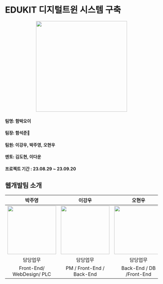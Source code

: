 # EDUKIT 디지털트윈 시스템 구축

<div align = 'center'><img width="300px" height="300px" src="https://github.com/seokjunh/Edukit_DigitalTwin/assets/130536128/1bc9491b-1df5-4abd-a252-d6beaebe20ca.png"/></div>

#### 팀명: 함박오이
#### 팀장: 함석준🏅
#### 팀원: 이강우, 박주영, 오현우
#### 멘토: 김도현, 이다운
#### 프로젝트 기간 : 23.08.29 ~ 23.09.20

## 웹개발팀 소개

|      박주영       |          이강우         |       오현우         |       함석준         |
| :------------------------------------------------------------------------------: | :---------------------------------------------------------------------------------------------------------------------------------------------------: | :---------------------------------------------------------------------------------------------------------------------------------------------------------------------------------------------------: | :------------------------------------------------------------------------------: |
|   <img width="160px" src="https://user-images.githubusercontent.com/50205887/205326013-af001243-a77d-4601-8bfc-aa713931cf95.png" />    |                      <img width="160px" src="https://user-images.githubusercontent.com/50205887/207570536-f5a82e48-99a1-4399-91d3-75fc5f8f3349.png" />    |   <img width="160px" src="https://user-images.githubusercontent.com/50205887/207570634-247c3715-a54e-4f63-8c08-9b266f8a35f7.png"/>   |   <img width="160px" src="https://user-images.githubusercontent.com/50205887/207570634-247c3715-a54e-4f63-8c08-9b266f8a35f7.png"/>   |
|            담당업무           |            담당업무           |            담당업무          |            담당업무           |
|   Front-End/ WebDesign/ PLC   |   PM / Front-End / Back-End   |   Back-End / DB /Front-End   |   AI / IOT / PM / Back-End   |
